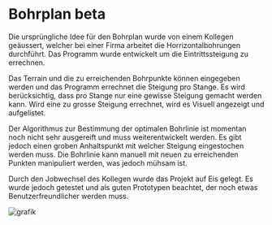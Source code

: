 # Bohrplan beta
Die ursprüngliche Idee für den Bohrplan wurde von einem Kollegen geäussert, welcher bei einer Firma arbeitet die Horrizontalbohrungen durchführt.
Das Programm wurde entwickelt um die Eintrittssteigung zu errechnen.

Das Terrain und die zu erreichenden Bohrpunkte können eingegeben werden und das Programm errechnet die Steigung pro Stange.
Es wird berücksichtig, dass pro Stange nur eine gewisse Steigung gemacht werden kann.
Wird eine zu grosse Steigung errechnet, wird es Visuell angezeigt und aufgelistet.

Der Algorithmus zur Bestimmung der optimalen Bohrlinie ist momentan noch nicht sehr ausgereift und muss weiterentwickelt werden.
Es gibt jedoch einen groben Anhaltspunkt mit welcher Steigung eingestochen werden muss.
Die Bohrlinie kann manuell mit neuen zu erreichenden Punkten manipuliert werden, was jedoch mühsam ist.

Durch den Jobwechsel des Kollegen wurde das Projekt auf Eis gelegt.
Es wurde jedoch getestet und als guten Prototypen beachtet, der noch etwas Benutzerfreundlicher werden muss.

![grafik](https://user-images.githubusercontent.com/57329432/147818453-dc439f96-7f00-4334-8cf2-9b1cc5b538b2.png)
